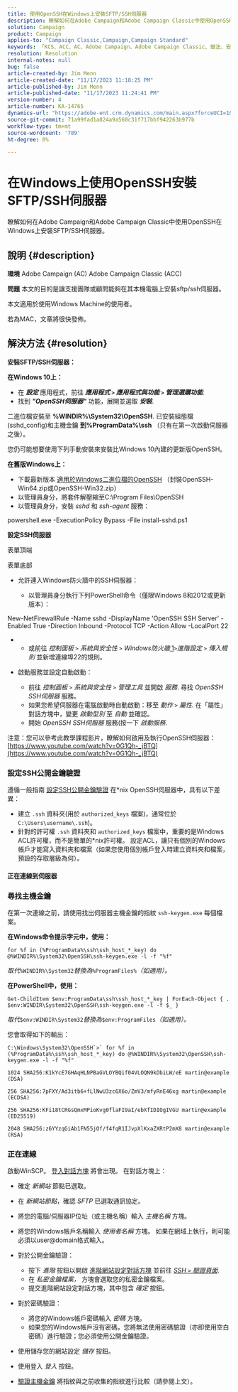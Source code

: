 ```yaml
---
title: 使用OpenSSH在Windows上安裝SFTP/SSH伺服器
description: 瞭解如何在Adobe Campaign和Adobe Campaign Classic中使用OpenSSH在Windows上安裝SFTP/SSH伺服器。
solution: Campaign
product: Campaign
applies-to: "Campaign Classic,Campaign,Campaign Standard"
keywords: 「KCS、ACC、AC、Adobe Campaign、Adobe Campaign Classic、做法、安裝SFTP/SSH伺服器、Windows、OpenSSH」
resolution: Resolution
internal-notes: null
bug: false
article-created-by: Jim Menn
article-created-date: "11/17/2023 11:18:25 PM"
article-published-by: Jim Menn
article-published-date: "11/17/2023 11:24:41 PM"
version-number: 4
article-number: KA-14765
dynamics-url: "https://adobe-ent.crm.dynamics.com/main.aspx?forceUCI=1&pagetype=entityrecord&etn=knowledgearticle&id=1e189596-9f85-ee11-8179-6045bd006268"
source-git-commit: 71a99fad1a824a9a560c31f717bbf942263b977b
workflow-type: tm+mt
source-wordcount: '789'
ht-degree: 0%

---
```


# 在Windows上使用OpenSSH安裝SFTP/SSH伺服器


瞭解如何在Adobe Campaign和Adobe Campaign Classic中使用OpenSSH在Windows上安裝SFTP/SSH伺服器。

## 說明 {#description}


<b>環境</b>
Adobe Campaign (AC) Adobe Campaign Classic (ACC)

<b>問題</b>
本文的目的是讓支援團隊或顧問能夠在其本機電腦上安裝sftp/ssh伺服器。

本文適用於使用Windows Machine的使用者。

若為MAC，文章將很快發佈。


## 解決方法 {#resolution}


<b>安裝SFTP/SSH伺服器：</b>

<b>在Windows 10上：</b>

- 在 <b>*設定</b>* 應用程式，前往 <b>*應用程式 `>`  應用程式與功能 `>`  管理選購功能</b>*.
- 找到 <b>*&quot;OpenSSH伺服器&quot;</b>* 功能，展開並選取 <b>*安裝</b>*.


二進位檔安裝至 <b>%WINDIR%\System32\OpenSSH</b>. 已安裝組態檔(sshd_config)和主機金鑰 <b>到%ProgramData%\ssh</b> （只有在第一次啟動伺服器之後）。

您仍可能想要使用下列手動安裝來安裝比Windows 10內建的更新版OpenSSH。

<b>在舊版Windows上：</b>

- 下載最新版本 [適用於Windows二進位檔的OpenSSH](https://github.com/PowerShell/Win32-OpenSSH/releases "https://github.com/PowerShell/Win32-OpenSSH/releases") （封裝OpenSSH-Win64.zip或OpenSSH-Win32.zip）
- 以管理員身分，將套件解壓縮至C:\Program Files\OpenSSH
- 以管理員身分，安裝 *sshd* 和 *ssh-agent* 服務：


powershell.exe -ExecutionPolicy Bypass -File install-sshd.ps1



<b>設定SSH伺服器</b>

表單頂端

表單底部

- 允許連入Windows防火牆中的SSH伺服器：

   - 以管理員身分執行下列PowerShell命令（僅限Windows 8和2012或更新版本）：


New-NetFirewallRule -Name sshd -DisplayName &#39;OpenSSH SSH Server&#39; -Enabled True -Direction Inbound -Protocol TCP -Action Allow -LocalPort 22

- 
   - 或前往 *控制面板 `>`  系統與安全性 `>`  Windows防火牆*[ 1](https://winscp.net/eng/docs/guide_windows_openssh_server#fn1)*`>`進階設定 `>`  傳入規則* 並新增連線埠22的規則。
- 啟動服務並設定自動啟動：

   - 前往 *控制面板 `>`  系統與安全性 `>`  管理工具* 並開啟 *服務*. 尋找 *OpenSSH SSH伺服器* 服務。
   - 如果您希望伺服器在電腦啟動時自動啟動：移至 *動作 `>`  屬性*. 在「屬性」對話方塊中，變更 *啟動型別* 至 *自動* 並確認。
   - 開始 *OpenSSH SSH伺服器* 服務(按一下 *啟動服務*.


注意：您可以參考此教學課程影片，瞭解如何啟用及執行OpenSSH伺服器： [https://www.youtube.com/watch?v=0G1Qh-_jBTQ](https://www.youtube.com/watch?v=0G1Qh-_jBTQ)





### 設定SSH公開金鑰驗證



遵循一般指南 [設定SSH公開金鑰驗證](https://winscp.net/eng/docs/guide_public_key) 在\*nix OpenSSH伺服器中，具有以下差異：

- 建立 `.ssh` 資料夾(用於 `authorized_keys` 檔案)，通常位於 `C:\Users\username\.ssh`)。
- 針對的許可權 `.ssh` 資料夾和 `authorized_keys` 檔案中，重要的是Windows ACL許可權，而不是簡單的\*nix許可權。 設定ACL，讓只有個別的Windows帳戶才能寫入資料夾和檔案（如果您使用個別帳戶登入時建立資料夾和檔案，預設的存取層級為何）。




#### 正在連線到伺服器



### <b>尋找主機金鑰</b>

在第一次連線之前，請使用找出伺服器主機金鑰的指紋 `ssh-keygen.exe` 每個檔案。

<b>在Windows命令提示字元中，使用： </b>


```
for %f in (%ProgramData%\ssh\ssh_host_*_key) do @%WINDIR%\System32\OpenSSH\ssh-keygen.exe -l -f "%f"
```


*取代&#x200B;*`%WINDIR%\System32`*替換為&#x200B;*`%ProgramFiles%`*（如適用）。*

<b>在PowerShell中，使用： </b>


```
Get-ChildItem $env:ProgramData\ssh\ssh_host_*_key | ForEach-Object { . $env:WINDIR\System32\OpenSSH\ssh-keygen.exe -l -f $_ }
```


*取代&#x200B;*`$env:WINDIR\System32`*替換為&#x200B;*`$env:ProgramFiles`*（如適用）。*

您會取得如下的輸出：


```
C:\Windows\System32\OpenSSH`>` for %f in (%ProgramData%\ssh\ssh_host_*_key) do @%WINDIR%\System32\OpenSSH\ssh-keygen.exe -l -f "%f"
```



```
1024 SHA256:K1kYcE7GHAqHLNPBaGVLOYBQif04VLOQN9kDbiLW/eE martin@example (DSA)
```



```
256 SHA256:7pFXY/Ad3itb6+fLlNwU3zc6X6o/ZmV3/mfyRnE46xg martin@example (ECDSA)
```



```
256 SHA256:KFi18tCRGsQmxMPioKvg0flaFI9aI/ebXfIDIOgIVGU martin@example (ED25519)
```



```
2048 SHA256:z6YYzqGiAb1FN55jOf/f4fqR1IJvpXlKxaZXRtP2mX8 martin@example (RSA)
```




### 正在連線



啟動WinSCP。 [登入對話方塊](https://winscp.net/eng/docs/ui_login) 將會出現。 在對話方塊上：

- 確定 *新網站* 節點已選取。
- 在 *新網站節點*，確認 *SFTP* 已選取通訊協定。
- 將您的電腦/伺服器IP位址（或主機名稱）輸入 *主機名稱* 方塊。
- 將您的Windows帳戶名稱輸入 *使用者名稱* 方塊。 如果在網域上執行，則可能必須以user@domain格式輸入。
- 對於公開金鑰驗證：

   - 按下 *進階* 按鈕以開啟 [進階網站設定對話方塊](https://winscp.net/eng/docs/ui_login_advanced) 並前往 *[SSH `>`  驗證頁面](https://winscp.net/eng/docs/ui_login_authentication)*.
   - 在 *私密金鑰檔案，* 方塊會選取您的私密金鑰檔案。
   - 提交進階網站設定對話方塊，其中包含 *確定* 按鈕。
- 對於密碼驗證：

   - 將您的Windows帳戶密碼輸入 *密碼* 方塊。
   - 如果您的Windows帳戶沒有密碼，您將無法使用密碼驗證（亦即使用空白密碼）進行驗證；您必須使用公開金鑰驗證。
- 使用儲存您的網站設定 *儲存* 按鈕。
- 使用登入 *登入* 按鈕。
- [驗證主機金鑰](https://winscp.net/eng/docs/ssh_verifying_the_host_key) 將指紋與之前收集的指紋進行比較（請參閱上文）。



